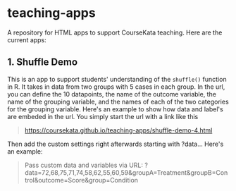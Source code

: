 # teaching-apps
A repository for HTML apps to support CourseKata teaching. Here are the current apps:

## 1. Shuffle Demo
This is an app to support students' understanding of the `shuffle()` function in R. It takes in data from two groups with 5 cases in each group. In the url, you can define the 10 datapoints, the name of the outcome variable, the name of the grouping variable, and the names of each of the two categories for the grouping variable. Here's an example to show how data and label's are embeded in the url. You simply start the url with a link like this

> https://coursekata.github.io/teaching-apps/shuffle-demo-4.html
 
Then add the custom settings right afterwards starting with ?data...
Here's an example:

> Pass custom data and variables via URL: ?data=72,68,75,71,74,58,62,55,60,59&groupA=Treatment&groupB=Control&outcome=Score&group=Condition

